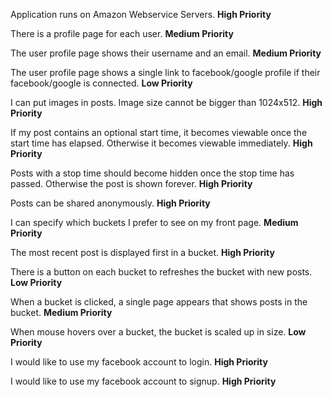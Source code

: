 Application runs on Amazon Webservice Servers. __High Priority__

There is a profile page for each user. __Medium Priority__

The user profile page shows their username and an email. __Medium Priority__

The user profile page shows a single link to facebook/google profile if their facebook/google is connected. __Low Priority__

I can put images in posts. Image size cannot be bigger than 1024x512. __High Priority__

If my post contains an optional start time, it becomes viewable once the start time has elapsed. Otherwise it becomes viewable immediately. __High Priority__

Posts with a stop time should become hidden once the stop time has passed. Otherwise the post is shown forever. __High Priority__

Posts can be shared anonymously. __High Priority__

I can specify which buckets I prefer to see on my front page. __Medium Priority__

The most recent post is displayed first in a bucket. __High Priority__

There is a button on each bucket to refreshes the bucket with new posts. __Low Priority__

When a bucket is clicked, a single page appears that shows posts in the bucket. __Medium Priority__

When mouse hovers over a bucket, the bucket is scaled up in size. __Low Priority__

I would like to use my facebook account to login. __High Priority__

I would like to use my facebook account to signup. __High Priority__